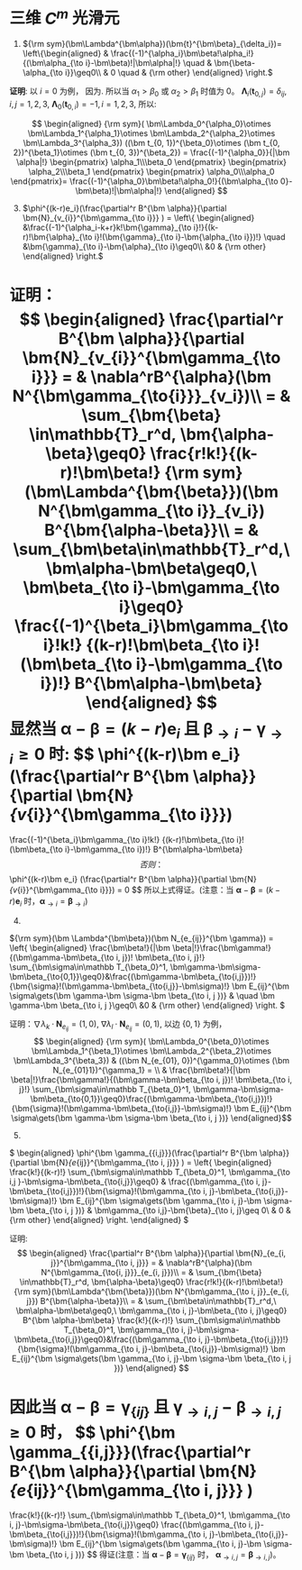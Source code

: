 # 三维 $C^m$ 光滑元

1. ${\rm sym}(\bm\Lambda^{\bm\alpha})(\bm{t}^{\bm\beta}_{\delta_i})=
   \left\{\begin{aligned}
   & \frac{(-1)^{\alpha_i}\bm\beta!\alpha_i!}{(\bm\alpha_{\to
   i}-\bm\beta)!|\bm\alpha|!} \quad & \bm{\beta-\alpha_{\to i}}\geq0\\ &
   0 \quad & {\rm other} \end{aligned} \right.$

**证明**: 以 $i=0$ 为例， 因为.
所以当 $\alpha_1>\beta_0$ 或 $\alpha_2>\beta_1$ 时值为 $0$。
$\bm{\Lambda}_i(\bm t_{0, j})= \delta_{ij}, i, j = 1, 2, 3$, 
$\bm{\Lambda}_0(\bm t_{0, i})= -1, i = 1, 2, 3$, 
所以:

$$
\begin{aligned}
{\rm sym}(
\bm\Lambda_0^{\alpha_0}\otimes
\bm\Lambda_1^{\alpha_1}\otimes
\bm\Lambda_2^{\alpha_2}\otimes
\bm\Lambda_3^{\alpha_3})
((\bm t_{0, 1})^{\beta_0}\otimes
(\bm t_{0, 2})^{\beta_1}\otimes
(\bm t_{0, 3})^{\beta_2})
= \frac{(-1)^{\alpha_0}}{|\bm \alpha|!}
\begin{pmatrix}
\alpha_1\\\beta_0
\end{pmatrix}
\begin{pmatrix}
\alpha_2\\\beta_1
\end{pmatrix}
\begin{pmatrix}
\alpha_0\\\alpha_0
\end{pmatrix}=
\frac{(-1)^{\alpha_0}\bm\beta!\alpha_0!}{(\bm\alpha_{\to 0}-\bm\beta)!|\bm\alpha|!}
\end{aligned}
$$

3. $\phi^{(k-r)e_i}(\frac{\partial^r B^{\bm \alpha}}{\partial \bm{N}_{v_{i}}^{\bm\gamma_{\to i}}} ) = \left\{
\begin{aligned}
&\frac{(-1)^{\alpha_i-k+r}k!\bm{\gamma}_{\to i}!}{(k-r)!\bm{\alpha}_{\to i}!(\bm{\gamma}_{\to i}-\bm{\alpha_{\to i}})!}
\quad
&\bm{\gamma}_{\to i}-\bm{\alpha}_{\to i}\geq0\\
&0 & {\rm other}
\end{aligned}
\right.$

证明：
$$
\begin{aligned}
\frac{\partial^r B^{\bm \alpha}}{\partial \bm{N}_{v_{i}}^{\bm\gamma_{\to i}}} 
= & \nabla^rB^{\alpha}(\bm N^{\bm\gamma_{\to{i}}}_{v_i})\\
= & \sum_{\bm{\beta} \in\mathbb{T}_r^d, \bm{\alpha-\beta}\geq0}
\frac{r!k!}{(k-r)!\bm\beta!}
{\rm sym}(\bm\Lambda^{\bm{\beta}})(\bm N^{\bm\gamma_{\to i}}_{v_i})
B^{\bm{\alpha-\beta}}\\
= & 
\sum_{\bm\beta\in\mathbb{T}_r^d,\ \bm\alpha-\bm\beta\geq0,\ \bm\beta_{\to i}-\bm\gamma_{\to i}\geq0}
\frac{(-1)^{\beta_i}\bm\gamma_{\to i}!k!}
{(k-r)!\bm\beta_{\to i}!(\bm\beta_{\to i}-\bm\gamma_{\to i})!} B^{\bm\alpha-\bm\beta}
\end{aligned}
$$
显然当 $\bm\alpha-\bm\beta = (k-r)\bm e_i$ 且 $\bm\beta_{\to i}-\bm\gamma_{\to i}\geq0$ 
时:
$$
\phi^{(k-r)\bm e_i}
(\frac{\partial^r B^{\bm \alpha}}{\partial \bm{N}_{v_{i}}^{\bm\gamma_{\to i}}})
= 
\frac{(-1)^{\beta_i}\bm\gamma_{\to i}!k!}
{(k-r)!\bm\beta_{\to i}!(\bm\beta_{\to i}-\bm\gamma_{\to i})!} B^{\bm\alpha-\bm\beta}
$$
否则：
$$
\phi^{(k-r)\bm e_i}
(\frac{\partial^r B^{\bm \alpha}}{\partial \bm{N}_{v_{i}}^{\bm\gamma_{\to i}}})
 = 0
$$
所以上式得证。(注意：当 $\bm\alpha-\bm\beta = (k-r)\bm e_i$ 时，$\bm\alpha_{\to i} = \bm\beta_{\to i}$)

4. 
${\rm sym}(\bm \Lambda^{\bm\beta})(\bm N_{e_{ij}}^{\bm \gamma}) = 
\left\{
\begin{aligned}
\frac{\bm\beta!}{|\bm \beta|!}\frac{\bm\gamma!}{(\bm\gamma-\bm\beta_{\to i, j})!
\bm\beta_{\to i, j}!}
\sum_{\bm\sigma\in\mathbb T_{\beta_0}^1, \bm\gamma-\bm\sigma-\bm\beta_{\to{0,1}}\geq0}&\frac{(\bm\gamma-\bm\beta_{\to{i,j}})!}{\bm{\sigma}!(\bm\gamma-\bm\beta_{\to{i,j}}-\bm\sigma)!} \bm E_{ij}^{\bm \sigma\gets(\bm \gamma-\bm \sigma-\bm \beta_{\to i, j })}
& \quad \bm \gamma-\bm \beta_{\to i, j }\geq0\\
&0
& {\rm other}
\end{aligned} 
\right.
$

证明：$\nabla\lambda_k \cdot\bm N_{e_{ij}} = (1, 0),\ \nabla\lambda_l \cdot\bm N_{e_{ij}} = (0, 1),$ 以边 $\{0, 1\}$ 为例，
$$
\begin{aligned}
{\rm sym}(
\bm\Lambda_0^{\beta_0}\otimes
\bm\Lambda_1^{\beta_1}\otimes
\bm\Lambda_2^{\beta_2}\otimes
\bm\Lambda_3^{\beta_3})
& ((\bm N_{e_{01}, 0})^{\gamma_0}\otimes
(\bm N_{e_{01}1})^{\gamma_1}
= \\
& \frac{\bm\beta!}{|\bm \beta|!}\frac{\bm\gamma!}{(\bm\gamma-\bm\beta_{\to i, j})!
\bm\beta_{\to i, j}!}
\sum_{\bm\sigma\in\mathbb T_{\beta_0}^1, \bm\gamma-\bm\sigma-\bm\beta_{\to{0,1}}\geq0}\frac{(\bm\gamma-\bm\beta_{\to{i,j}})!}{\bm{\sigma}!(\bm\gamma-\bm\beta_{\to{i,j}}-\bm\sigma)!} \bm E_{ij}^{\bm \sigma\gets(\bm \gamma-\bm \sigma-\bm \beta_{\to i, j })}
\end{aligned}$$ 

5. 
$
\begin{aligned}
\phi^{\bm \gamma_{\{i,j\}}}(\frac{\partial^r B^{\bm \alpha}}{\partial \bm{N}_{e_{ij}}^{\bm\gamma_{\to i, j}}} ) = \left\{
\begin{aligned}
\frac{k!}{(k-r)!} \sum_{\bm\sigma\in\mathbb T_{\beta_0}^1,
\bm\gamma_{\to i,j }-\bm\sigma-\bm\beta_{\to{i,j}}\geq0}
& \frac{(\bm\gamma_{\to i, j}-\bm\beta_{\to{i,j}})!}{\bm{\sigma}!(\bm\gamma_{\to i, j}-\bm\beta_{\to{i,j}}-\bm\sigma)!}
\bm E_{ij}^{\bm \sigma\gets(\bm \gamma_{\to i, j}-\bm \sigma-\bm \beta_{\to i, j })} 
& \bm\gamma_{\to i,j}-\bm{\beta}_{\to i, j}\geq 0\\
& 0 & {\rm other}
\end{aligned}
\right.
\end{aligned}
$

证明:
$$
\begin{aligned}
\frac{\partial^r B^{\bm \alpha}}{\partial \bm{N}_{e_{i, j}}^{\bm\gamma_{\to i, j}}} 
= & \nabla^rB^{\alpha}(\bm N^{\bm\gamma_{\to{i, j}}}_{e_{i, j}})\\
= & \sum_{\bm{\beta} \in\mathbb{T}_r^d, \bm{\alpha-\beta}\geq0}
\frac{r!k!}{(k-r)!\bm\beta!}
{\rm sym}(\bm\Lambda^{\bm{\beta}})(\bm N^{\bm\gamma_{\to i, j}}_{e_{i, j}})
B^{\bm{\alpha-\beta}}\\
= & 
\sum_{\bm\beta\in\mathbb{T}_r^d,\ \bm\alpha-\bm\beta\geq0,\ \bm\gamma_{\to i, j}-\bm\beta_{\to i, j}\geq0}
B^{\bm \alpha-\bm\beta}
\frac{k!}{(k-r)!} \sum_{\bm\sigma\in\mathbb T_{\beta_0}^1,
\bm\gamma_{\to i, j}-\bm\sigma-\bm\beta_{\to{i,j}}\geq0}&\frac{(\bm\gamma_{\to i, j}-\bm\beta_{\to{i,j}})!}{\bm{\sigma}!(\bm\gamma_{\to i, j}-\bm\beta_{\to{i,j}}-\bm\sigma)!}
\bm E_{ij}^{\bm \sigma\gets(\bm \gamma_{\to i, j}-\bm \sigma-\bm \beta_{\to i, j })}
\end{aligned}
$$

因此当 $\bm\alpha-\bm\beta=\bm\gamma_{\{ij\}}$ 且 $\bm\gamma_{\to
i,j}-\bm\beta_{\to i,j}\geq 0$ 时，
$$
\phi^{\bm \gamma_{\{i,j\}}}(\frac{\partial^r B^{\bm \alpha}}{\partial \bm{N}_{e_{ij}}^{\bm\gamma_{\to i, j}}} )
 = 
\frac{k!}{(k-r)!} \sum_{\bm\sigma\in\mathbb T_{\beta_0}^1,
\bm\gamma_{\to i, j}-\bm\sigma-\bm\beta_{\to{i,j}}\geq0}
\frac{(\bm\gamma_{\to i, j}-\bm\beta_{\to{i,j}})!}{\bm{\sigma}!(\bm\gamma_{\to i, j}-\bm\beta_{\to{i,j}}-\bm\sigma)!}
\bm E_{ij}^{\bm \sigma\gets(\bm \gamma_{\to i, j}-\bm \sigma-\bm \beta_{\to i, j })}
$$
得证(注意：当 $\bm\alpha-\bm\beta=\bm\gamma_{\{ij\}}$ 时，
$\bm\alpha_{\to i,j} = \bm\beta_{\to i,j}$)。














</br>
</br>
</br>
</br>
</br>
</br>
</br>
</br>
